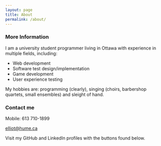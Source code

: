 ```yaml
---
layout: page
title: About
permalink: /about/
---
```


### More Information

I am a university student programmer living in Ottawa with experience in multiple fields, including:
-  Web development
-  Software test design/implementation
-  Game development
-  User experience testing

My hobbies are: programming (clearly), singing (choirs, barbershop quartets, small ensembles) and sleight of hand.

### Contact me

Mobile: 613 710-1899

[elliot@hume.ca](mailto:elliot@hume.ca)

Visit my GitHub and LinkedIn profiles with the buttons found below.
